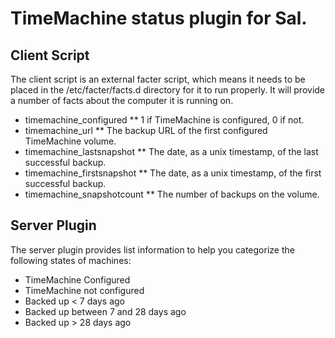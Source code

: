 # TimeMachine status plugin for Sal.

## Client Script

The client script is an external facter script, which means it needs to
be placed in the /etc/facter/facts.d directory for it to run properly. It
will provide a number of facts about the computer it is running on.

* timemachine_configured
** 1 if TimeMachine is configured, 0 if not.
* timemachine_url
** The backup URL of the first configured TimeMachine volume.
* timemachine_lastsnapshot
** The date, as a unix timestamp, of the last successful backup.
* timemachine_firstsnapshot
** The date, as a unix timestamp, of the first successful backup.
* timemachine_snapshotcount
** The number of backups on the volume.

## Server Plugin

The server plugin provides list information to help you categorize the
following states of machines:

* TimeMachine Configured
* TimeMachine not configured
* Backed up < 7 days ago
* Backed up between 7 and 28 days ago
* Backed up > 28 days ago
